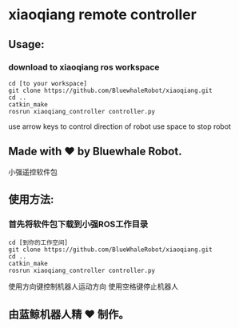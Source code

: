 # xiaoqiang remote controller

## Usage:
### download to xiaoqiang ros workspace
```
cd [to your workspace]
git clone https://github.com/BluewhaleRobot/xiaoqiang.git
cd ..
catkin_make
rosrun xiaoqiang_controller controller.py
```   

use arrow keys to control direction of robot
use space to stop robot

## Made with :heart: by Bluewhale Robot.


小强遥控软件包

## 使用方法:
### 首先将软件包下载到小强ROS工作目录
```
cd [到你的工作空间]
git clone https://github.com/BlueWhaleRobot/xiaoqiang.git
cd ..
catkin_make
rosrun xiaoqiang_controller controller.py
```   
使用方向键控制机器人运动方向
使用空格键停止机器人

## 由蓝鲸机器人精 :heart: 制作。
